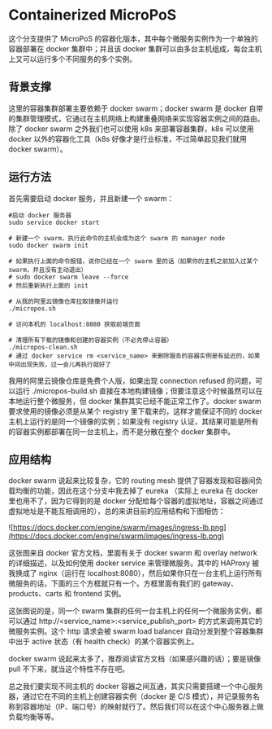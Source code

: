 # Containerized MicroPoS 

这个分支提供了 MicroPoS 的容器化版本，其中每个微服务实例作为一个单独的容器部署在 docker 集群中；并且该 docker 集群可以由多台主机组成，每台主机上又可以运行多个不同服务的多个实例。

## 背景支撑

这里的容器集群部署主要依赖于 docker swarm；docker swarm 是 docker 自带的集群管理模式，它通过在主机网络上构建重叠网络来实现容器实例之间的路由。除了 docker swarm 之外我们也可以使用 k8s 来部署容器集群，k8s 可以使用 docker 以外的容器化工具（k8s 好像才是行业标准，不过简单起见我们就用 docker swarm）。

## 运行方法

首先需要启动 docker 服务，并且新建一个 swarm：

```shell
#启动 docker 服务器
sudo service docker start

# 新建一个 swarm，执行此命令的主机会成为这个 swarm 的 manager node
sudo docker swarm init

# 如果执行上面的命令报错，说你已经在一个 swarm 里的话（如果你的主机之前加入过某个 swarm，并且没有主动退出）
# sudo docker swarm leave --force
# 然后重新执行上面的 init

# 从我的阿里云镜像仓库拉取镜像并运行
./micropos.sh

# 访问本机的 localhost:8080 获取前端页面

# 清理所有下载的镜像和创建的容器实例（不必先停止容器）
./micropos-clean.sh
# 通过 docker service rm <service_name> 来删除服务的容器实例是有延迟的，如果中间出现失败，过一会儿再执行就好了
```

我用的阿里云镜像仓库是免费个人版，如果出现 connection refused 的问题，可以运行 ./micropos-build.sh 直接在本地构建镜像；但要注意这个时候虽然可以在本地运行整个微服务，但 docker 集群其实已经不能正常工作了。docker swarm 要求使用的镜像必须是从某个 registry 里下载来的，这样才能保证不同的 docker 主机上运行的是同一个镜像的实例；如果没有 registry 认证，其结果可能是所有的容器实例都部署在同一台主机上，而不是分散在整个 docker 集群中。

## 应用结构

docker swarm 说起来比较复杂，它的 routing mesh 提供了容器发现和容器间负载均衡的功能，因此在这个分支中我去掉了 eureka （实际上 eureka 在 docker 里也用不了，因为它得到的是 docker 分配给每个容器的虚拟地址，容器之间通过虚拟地址是不能互相调用的），总的来讲目前的应用结构和下图相仿：

![https://docs.docker.com/engine/swarm/images/ingress-lb.png](https://docs.docker.com/engine/swarm/images/ingress-lb.png)

这张图来自 docker 官方文档，里面有关于 docker swarm 和 overlay network 的详细描述，以及如何使用 docker service 来管理微服务。其中的 HAProxy 被我换成了 nginx（运行在 localhost:8080），然后如果你只在一台主机上运行所有微服务的话，下面的三个方框就只有一个。方框里面有我们的 gateway、products、carts 和 frontend 实例。

这张图说的是，同一个 swarm 集群的任何一台主机上的任何一个微服务实例，都可以通过 http://<service_name>:<service_publish_port> 的方式来调用其它的微服务实例。这个 http 请求会被 swarm load balancer 自动分发到整个容器集群中出于 active 状态（有 health check）的某个容器实例上。

docker swarm 说起来太多了，推荐阅读官方文档（如果感兴趣的话）；要是镜像 pull 不下来，就当这个特性不存在吧。

总之我们要实现不同主机的 docker 容器之间互通，其实只需要搭建一个中心服务器，通过它在不同的主机上创建容器实例（docker 是 C/S 模式），并记录服务名称到容器地址（IP、端口号）的映射就行了。然后我们可以在这个中心服务器上做负载均衡等等。
